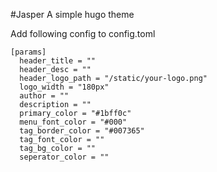 #Jasper
A simple hugo theme

Add following config to config.toml

```
[params]
  header_title = ""
  header_desc = ""
  header_logo_path = "/static/your-logo.png"
  logo_width = "180px"
  author = ""
  description = ""
  primary_color = "#1bff0c"
  menu_font_color = "#000"
  tag_border_color = "#007365"
  tag_font_color = ""
  tag_bg_color = ""
  seperator_color = ""
```
